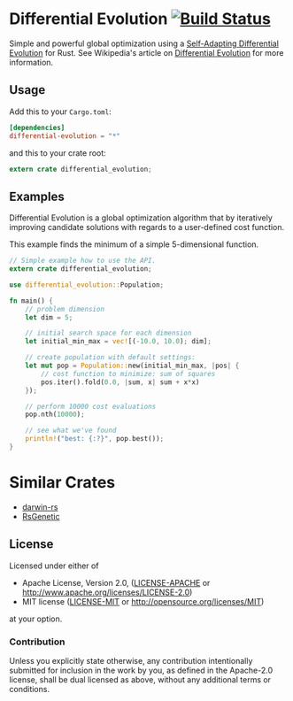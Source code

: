# Differential Evolution [![Build Status](https://travis-ci.org/martinus/differential-evolution-rs.svg?branch=master)](https://travis-ci.org/martinus/differential-evolution-rs)

Simple and powerful global optimization using a [Self-Adapting Differential Evolution](https://www.researchgate.net/publication/3418914_Self-Adapting_Control_Parameters_in_Differential_Evolution_A_Comparative_Study_on_Numerical_Benchmark_Problems) for Rust. See Wikipedia's article on [Differential Evolution](https://en.wikipedia.org/wiki/Differential_evolution) for more information.

## Usage

Add this to your `Cargo.toml`:

```toml
[dependencies]
differential-evolution = "*"
```

and this to your crate root:

```rust
extern crate differential_evolution;
```

## Examples

Differential Evolution is a global optimization algorithm that by iteratively improving candidate solutions with regards to a user-defined cost function. 

This example finds the minimum of a simple 5-dimensional function.

```rust
// Simple example how to use the API.
extern crate differential_evolution;

use differential_evolution::Population;

fn main() {
    // problem dimension
    let dim = 5;

    // initial search space for each dimension
    let initial_min_max = vec![(-10.0, 10.0); dim];

    // create population with default settings:
    let mut pop = Population::new(initial_min_max, |pos| {
        // cost function to minimize: sum of squares
        pos.iter().fold(0.0, |sum, x| sum + x*x)
    });

    // perform 10000 cost evaluations
    pop.nth(10000);

    // see what we've found
    println!("best: {:?}", pop.best());
}
```

# Similar Crates

- [darwin-rs](https://github.com/willi-kappler/darwin-rs)
- [RsGenetic](https://github.com/m-decoster/RsGenetic)

## License

Licensed under either of

 * Apache License, Version 2.0, ([LICENSE-APACHE](LICENSE-APACHE) or http://www.apache.org/licenses/LICENSE-2.0)
 * MIT license ([LICENSE-MIT](LICENSE-MIT) or http://opensource.org/licenses/MIT)

at your option.

### Contribution

Unless you explicitly state otherwise, any contribution intentionally
submitted for inclusion in the work by you, as defined in the Apache-2.0
license, shall be dual licensed as above, without any additional terms or
conditions.
